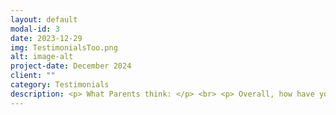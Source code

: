```yaml
---
layout: default
modal-id: 3
date: 2023-12-29
img: TestimonialsToo.png
alt: image-alt
project-date: December 2024
client: ""
category: Testimonials
description: <p> What Parents think: </p> <br> <p> Overall, how have you found my service to you? </p> <br> <p> Fantastic service, highly recommend, 5-star, great communication from start to finish. </p> <br> Hayley <br> July 2023 <br> <br> <p> I have found the service and tutoring excellent. You were able to fit my daughter in for sessions promptly and made sure she was given the support and access to the sessions in and around her exams. It was invaluable to her. </p> <br> Claire <br> Sept 2023
---
```

